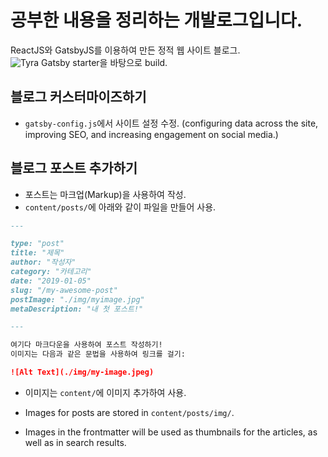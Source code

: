 공부한 내용을 정리하는 개발로그입니다.
=====

ReactJS와 GatsbyJS를 이용하여 만든 정적 웹 사이트 블로그.
![Tyra Gatsby starter](https://github.com/madelyneriksen/gatsby-starter-tyra)을 바탕으로 build.

## 블로그 커스터마이즈하기

- `gatsby-config.js`에서 사이트 설정 수정.
  (configuring data across the site, improving SEO, and increasing engagement on social media.)

## 블로그 포스트 추가하기

- 포스트는 마크업(Markup)을 사용하여 작성.
- `content/posts/`에 아래와 같이 파일을 만들어 사용.

```markdown
---

type: "post"
title: "제목"
author: "작성자"
category: "카테고리"
date: "2019-01-05"
slug: "/my-awesome-post"
postImage: "./img/myimage.jpg"
metaDescription: "내 첫 포스트!"

---

여기다 마크다운을 사용하여 포스트 작성하기! 
이미지는 다음과 같은 문법을 사용하여 링크를 걸기:

![Alt Text](./img/my-image.jpeg)
```

- 이미지는 `content/`에 이미지 추가하여 사용.

- Images for posts are stored in `content/posts/img/`. 
- Images in the frontmatter will be used as thumbnails for the articles, as well as in search results.
